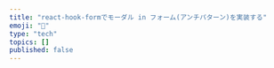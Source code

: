 ```yaml
---
title: "react-hook-formでモーダル in フォーム(アンチパターン)を実装する"
emoji: "🐷"
type: "tech"
topics: []
published: false
---
```


